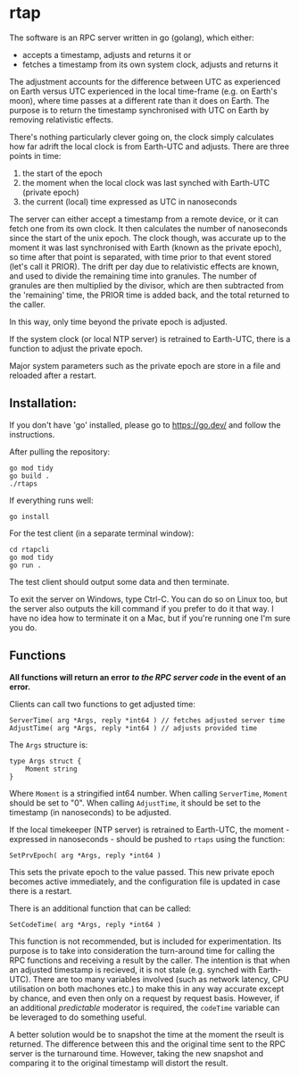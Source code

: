 # rtap
The software is an RPC server written in go (golang), which either:
* accepts a timestamp, adjusts and returns it or
* fetches a timestamp from its own system clock, adjusts and returns it

The adjustment accounts for the difference between UTC as experienced on Earth versus UTC experienced in the local time-frame (e.g. on Earth's moon), where time passes at a different rate than it does on Earth. The purpose is to return the timestamp synchronised with UTC on Earth by removing relativistic effects.

There's nothing particularly clever going on, the clock simply calculates how far adrift the local clock is from Earth-UTC and adjusts. There are three points in time:

1. the start of the epoch 
2. the moment when the local clock was last synched with Earth-UTC (private epoch) 
3. the current (local) time expressed as UTC in nanoseconds

The server can either accept a timestamp from a remote device, or it can fetch one from its own clock. It then calculates the number of nanoseconds since the start of the unix epoch. The clock though, was accurate up to the moment it was last synchronised with Earth (known as the private epoch), so time after that point is separated, with time prior to that event stored (let's call it PRIOR). The drift per day due to relativistic effects are known, and used to divide the remaining time into granules. The number of granules are then multiplied by the divisor, which are then subtracted from the 'remaining' time, the PRIOR time is added back, and the total returned to the caller.

In this way, only time beyond the private epoch is adjusted.

If the system clock (or local NTP server) is retrained to Earth-UTC, there is a function to adjust the private epoch.

Major system parameters such as the private epoch are store in a file and reloaded after a restart.

## Installation:

If you don't have 'go' installed, please go to https://go.dev/ and follow the instructions.

After pulling the repository:
```
go mod tidy
go build .
./rtaps
```

If everything runs well:
```
go install
```

For the test client (in a separate terminal window):
```
cd rtapcli
go mod tidy
go run .
```

The test client should output some data and then terminate.

To exit the server on Windows, type Ctrl-C. You can do so on Linux too, but the server also outputs the kill command if you prefer to do it that way. I have no idea how to terminate it on a Mac, but if you're running one I'm sure you do.

## Functions

__All functions will return an error *to the RPC server code* in the event of an error.__

Clients can call two functions to get adjusted time:
```
ServerTime( arg *Args, reply *int64 ) // fetches adjusted server time
AdjustTime( arg *Args, reply *int64 ) // adjusts provided time
```
The `Args` structure is:
```
type Args struct {
	Moment string
}
```
Where `Moment` is a stringified int64 number. When calling `ServerTime`, `Moment` should be set to "0". When calling `AdjustTime`, it should be set to the timestamp (in nanoseconds) to be adjusted.

If the local timekeeper (NTP server) is retrained to Earth-UTC, the moment - expressed in nanoseconds - should be pushed to `rtaps` using the function:
```
SetPrvEpoch( arg *Args, reply *int64 )
```
This sets the private epoch to the value passed. This new private epoch becomes active immediately, and the configuration file is updated in case there is a restart.

There is an additional function that can be called:
```
SetCodeTime( arg *Args, reply *int64 )
```
This function is not recommended, but is included for experimentation. Its purpose is to take into consideration the turn-around time for calling the RPC functions and receiving a result by the caller. The intention is that when an adjusted timestamp is recieved, it is not stale (e.g. synched with Earth-UTC). There are too many variables involved (such as network latency, CPU utilisation on both machones etc.) to make this in any way accurate except by chance, and even then only on a request by request basis. However, if an additional *predictable* moderator is required, the `codeTime` variable can be leveraged to do something useful.

A better solution would be to snapshot the time at the moment the rseult is returned. The difference between this and the original time sent to the RPC server is the turnaround time. However, taking the new snapshot and comparing it to the original timestamp will distort the result.
